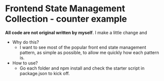 # Frontend State Management Collection - counter example

**All code are not original written by myself**.
I make a little change and

- Why do this?
  - I want to see most of the popular front end state management pattern, as simple as possible, to allow me quickly how each pattern is.
- How to use?
  - Go each folder and npm install and check the starter script in package.json to kick off.
